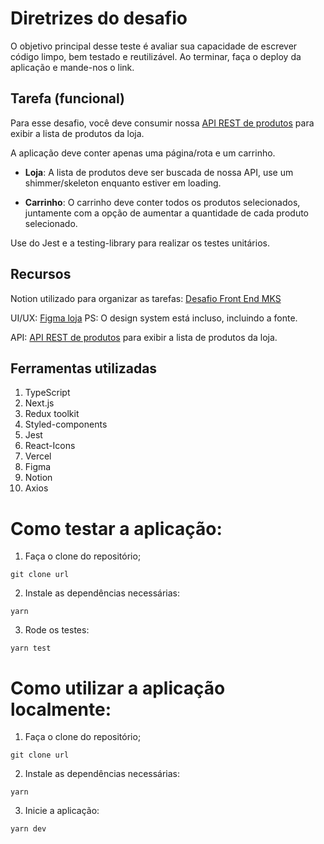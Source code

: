 Diretrizes do desafio
===========================

O objetivo principal desse teste é avaliar sua capacidade de escrever código limpo, bem testado e reutilizável. Ao terminar, faça o deploy da aplicação e mande-nos o link.

Tarefa (funcional)
---------------

Para esse desafio, você deve consumir nossa [API REST de produtos](https://mks-challenge-api-frontend.herokuapp.com/api-docs/) para exibir a lista de produtos da loja.

A aplicação deve conter apenas uma página/rota e um carrinho.

- <b>Loja</b>: A lista de produtos deve ser buscada de nossa API, use um shimmer/skeleton enquanto estiver em loading.
 
- <b>Carrinho</b>: O carrinho deve conter todos os produtos selecionados, juntamente com a opção de aumentar a quantidade de cada produto selecionado.

Use do Jest e a testing-library para realizar os testes unitários.

Recursos
---------------

Notion utilizado para organizar as tarefas: [Desafio Front End MKS](https://garnet-airplane-d78.notion.site/0e5ea3f8d762425883a9a30d8c1e155a?v=c7ec2865453a444da9fe8940a56d2c89)

UI/UX: [Figma loja](https://www.figma.com/file/Z4z8osDbK1ET7cjNzFRMrK/MKS-Front-end-challenge?node-id=0%3A1) PS: O design system está incluso, incluindo a fonte.

API: [API REST de produtos](https://mks-challenge-api-frontend.herokuapp.com/api-docs/) para exibir a lista de produtos da loja.

Ferramentas utilizadas
---------------

1. TypeScript
2. Next.js
3. Redux toolkit
4. Styled-components
5. Jest
6. React-Icons
7. Vercel
8. Figma
9. Notion
10. Axios

# Como testar a aplicação:

1. Faça o clone do repositório;
```shell
git clone url 
```

2. Instale as dependências necessárias:
```shell
yarn 
```

3. Rode os testes:
```shell
yarn test
```

# Como utilizar a aplicação localmente:

1. Faça o clone do repositório;
```shell
git clone url 
```

2. Instale as dependências necessárias:
```shell
yarn 
```

3. Inicie a aplicação:
```shell
yarn dev
```